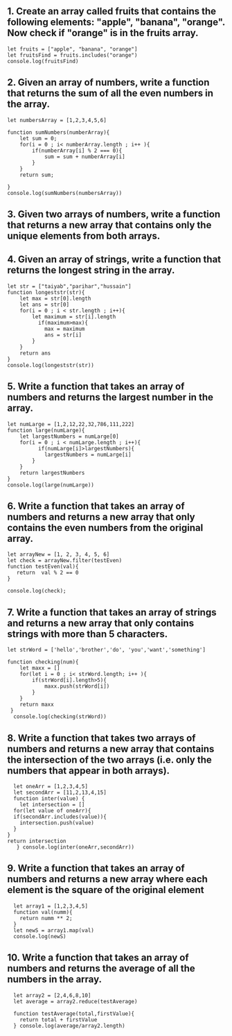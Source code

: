 ## 1. Create an array called fruits that contains the following elements: "apple", "banana", "orange". Now check if "orange" is in the fruits array.

```
let fruits = ["apple", "banana", "orange"]
let fruitsFind = fruits.includes("orange")
console.log(fruitsFind)
```

## 2. Given an array of numbers, write a function that returns the sum of all the even numbers in the array.

```
let numbersArray = [1,2,3,4,5,6]

function sumNumbers(numberArray){
    let sum = 0;
    for(i = 0 ; i< numberArray.length ; i++ ){
        if(numberArray[i] % 2 === 0){
            sum = sum + numberArray[i]
        }
    }
    return sum;

}
console.log(sumNumbers(numbersArray))
```

## 3. Given two arrays of numbers, write a function that returns a new array that contains only the unique elements from both arrays.

## 4. Given an array of strings, write a function that returns the longest string in the array.

```
let str = ["taiyab","parihar","hussain"]
function longeststr(str){
    let max = str[0].length
    let ans = str[0]
    for(i = 0 ; i < str.length ; i++){
        let maximum = str[i].length
          if(maximum>max){
            max = maximum
            ans = str[i]
        }
    }
    return ans
}
console.log(longeststr(str))
```

## 5. Write a function that takes an array of numbers and returns the largest number in the array.

```
let numLarge = [1,2,12,22,32,786,111,222]
function large(numLarge){
    let largestNumbers = numLarge[0]
    for(i = 0 ; i < numLarge.length ; i++){
          if(numLarge[i]>largestNumbers){
            largestNumbers = numLarge[i]
        }
    }
    return largestNumbers
}
console.log(large(numLarge))
```

## 6. Write a function that takes an array of numbers and returns a new array that only contains the even numbers from the original array.

```
let arrayNew = [1, 2, 3, 4, 5, 6]
let check = arrayNew.filter(testEven)
function testEven(val){
   return  val % 2 == 0
}

console.log(check);
```

## 7. Write a function that takes an array of strings and returns a new array that only contains strings with more than 5 characters.

```
let strWord = ['hello','brother','do', 'you','want','something']

function checking(num){
    let maxx = []
    for(let i = 0 ; i< strWord.length; i++ ){
        if(strWord[i].length>5){
            maxx.push(strWord[i])
        }
    }
    return maxx
 }
  console.log(checking(strWord))

```

## 8. Write a function that takes two arrays of numbers and returns a new array that contains the intersection of the two arrays (i.e. only the numbers that appear in both arrays).

```
  let oneArr = [1,2,3,4,5]
  let secondArr = [11,2,13,4,15]
  function inter(value) {
    let intersection = []
  for(let value of oneArr){
  if(secondArr.includes(value)){
    intersection.push(value)
  }
}
return intersection
   } console.log(inter(oneArr,secondArr))
```

## 9. Write a function that takes an array of numbers and returns a new array where each element is the square of the original element

```
  let array1 = [1,2,3,4,5]
  function val(numm){
    return numm ** 2;
  }
  let newS = array1.map(val)
  console.log(newS)

```

## 10. Write a function that takes an array of numbers and returns the average of all the numbers in the array.

```
  let array2 = [2,4,6,8,10]
  let average = array2.reduce(testAverage)

  function testAverage(total,firstValue){
    return total + firstValue
  } console.log(average/array2.length)
```
